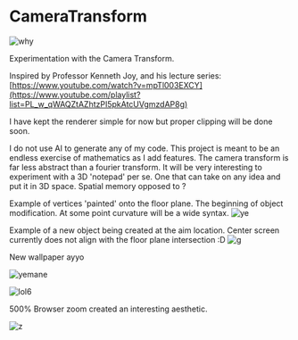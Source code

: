 # CameraTransform
![why](https://github.com/samcoble/CameraTransform/assets/32228102/385a701e-9970-466d-9598-142057df9fd9)


Experimentation with the Camera Transform.

Inspired by Professor Kenneth Joy, and his lecture series: [https://www.youtube.com/watch?v=mpTl003EXCY](https://www.youtube.com/playlist?list=PL_w_qWAQZtAZhtzPI5pkAtcUVgmzdAP8g)

I have kept the renderer simple for now but proper clipping will be done soon.

I do not use AI to generate any of my code.
This project is meant to be an endless exercise of mathematics as I add features. The camera transform is far less abstract than a fourier transform.
It will be very interesting to experiment with a 3D 'notepad' per se. One that can take on any idea and put it in 3D space. Spatial memory opposed to ?   


Example of vertices 'painted' onto the floor plane. The beginning of object modification. At some point curvature will be a wide syntax.
![ye](https://github.com/samcoble/CameraTransform/assets/32228102/f0179d0f-3c6d-4fe8-be1c-3a7a191da6cc)


Example of a new object being created at the aim location. Center screen currently does not align with the floor plane intersection :D
![g](https://github.com/samcoble/CameraTransform/assets/32228102/0bbd117e-f5ca-4d56-8144-c33f8c18b458)


New wallpaper ayyo

![yemane](https://github.com/samcoble/CameraTransform/assets/32228102/9776e7f2-9d8e-444a-8106-3f9477ebd680)

![lol6](https://github.com/samcoble/CameraTransform/assets/32228102/84e7c787-7f3a-4d33-82a1-c9c3b57837a4)

500% Browser zoom created an interesting aesthetic.

![z](https://github.com/samcoble/CameraTransform/assets/32228102/f72532c8-51c6-4779-816e-90a506dcb637)



